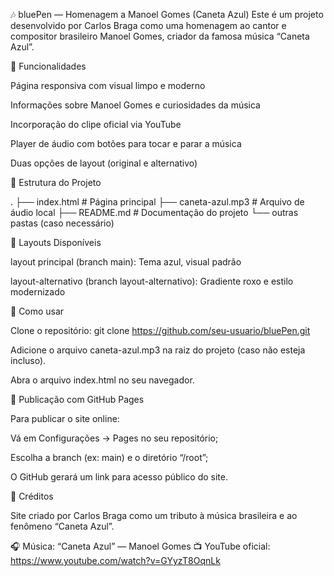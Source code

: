 🎶 bluePen — Homenagem a Manoel Gomes (Caneta Azul)
Este é um projeto desenvolvido por Carlos Braga como uma homenagem ao cantor e compositor brasileiro Manoel Gomes, criador da famosa música “Caneta Azul”.

🚀 Funcionalidades

Página responsiva com visual limpo e moderno

Informações sobre Manoel Gomes e curiosidades da música

Incorporação do clipe oficial via YouTube

Player de áudio com botões para tocar e parar a música

Duas opções de layout (original e alternativo)

📁 Estrutura do Projeto

. ├── index.html # Página principal
├── caneta-azul.mp3 # Arquivo de áudio local
├── README.md # Documentação do projeto
└── outras pastas (caso necessário)

🎨 Layouts Disponíveis

layout principal (branch main): Tema azul, visual padrão

layout-alternativo (branch layout-alternativo): Gradiente roxo e estilo modernizado

🧪 Como usar

Clone o repositório: git clone https://github.com/seu-usuario/bluePen.git

Adicione o arquivo caneta-azul.mp3 na raiz do projeto (caso não esteja incluso).

Abra o arquivo index.html no seu navegador.

📡 Publicação com GitHub Pages

Para publicar o site online:

Vá em Configurações → Pages no seu repositório;

Escolha a branch (ex: main) e o diretório “/root”;

O GitHub gerará um link para acesso público do site.

📜 Créditos

Site criado por Carlos Braga como um tributo à música brasileira e ao fenômeno “Caneta Azul”.

🎧 Música: “Caneta Azul” — Manoel Gomes
📺 YouTube oficial: https://www.youtube.com/watch?v=GYyzT8OqnLk
